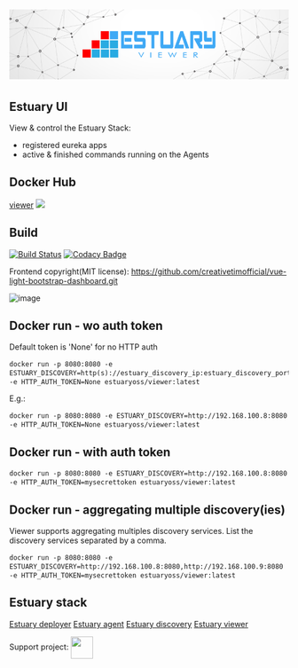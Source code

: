 <h1 align="center"><img src="./docs/images/banner_estuary.png" alt="Testing as a service with Docker"></h1>

## Estuary UI
View & control the Estuary Stack:
-   registered eureka apps
-   active & finished commands running on the Agents

## Docker Hub
[viewer](https://hub.docker.com/r/estuaryoss/viewer) ![](https://img.shields.io/docker/pulls/estuaryoss/viewer.svg)

## Build
[![Build Status](https://travis-ci.org/estuaryoss/estuary-viewer.svg?branch=master)](https://travis-ci.org/estuaryoss/estuary-viewer)
[![Codacy Badge](https://app.codacy.com/project/badge/Grade/3fdca1ec029948da8f0650e4be74ec0d)](https://www.codacy.com/gh/estuaryoss/estuary-viewer?utm_source=github.com&amp;utm_medium=referral&amp;utm_content=estuaryoss/estuary-viewer&amp;utm_campaign=Badge_Grade)

Frontend copyright(MIT license): https://github.com/creativetimofficial/vue-light-bootstrap-dashboard.git

![image](https://user-images.githubusercontent.com/43060213/111429327-8ae65500-8701-11eb-98f4-273be82388a0.png)

## Docker run - wo auth token
Default token is 'None' for no HTTP auth
```shell script
docker run -p 8080:8080 -e ESTUARY_DISCOVERY=http(s)://estuary_discovery_ip:estuary_discovery_port -e HTTP_AUTH_TOKEN=None estuaryoss/viewer:latest
```

E.g.:
```shell script
docker run -p 8080:8080 -e ESTUARY_DISCOVERY=http://192.168.100.8:8080 -e HTTP_AUTH_TOKEN=None estuaryoss/viewer:latest
```

## Docker run - with auth token
```shell script
docker run -p 8080:8080 -e ESTUARY_DISCOVERY=http://192.168.100.8:8080 -e HTTP_AUTH_TOKEN=mysecrettoken estuaryoss/viewer:latest
```

## Docker run - aggregating multiple discovery(ies)
Viewer supports aggregating multiples discovery services. List the discovery services separated by a comma.
```shell script
docker run -p 8080:8080 -e ESTUARY_DISCOVERY=http://192.168.100.8:8080,http://192.168.100.9:8080 -e HTTP_AUTH_TOKEN=mysecrettoken estuaryoss/viewer:latest
```

## Estuary stack
[Estuary deployer](https://github.com/estuaryoss/estuary-deployer)
[Estuary agent](https://github.com/estuaryoss/estuary-agent)
[Estuary discovery](https://github.com/estuaryoss/estuary-discovery)
[Estuary viewer](https://github.com/estuaryoss/estuary-viewer)

Support project: <a href="https://paypal.me/catalindinuta?locale.x=en_US"><img src="https://lh3.googleusercontent.com/Y2_nyEd0zJftXnlhQrWoweEvAy4RzbpDah_65JGQDKo9zCcBxHVpajYgXWFZcXdKS_o=s180-rw" height="40" width="40" align="center"></a>
